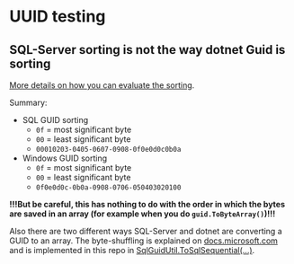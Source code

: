 ﻿# UUID testing

## SQL-Server sorting is not the way dotnet Guid is sorting

[More details on how you can evaluate the sorting](SqlServerVsWindowsSorting.md).

Summary:

- SQL GUID sorting
  - `0f` = most significant byte
  - `00` = least significant byte
  - `00010203-0405-0607-0908-0f0e0d0c0b0a`
- Windows GUID sorting
  - `0f` = most significant byte
  - `00` = least significant byte
  - `0f0e0d0c-0b0a-0908-0706-050403020100`

**!!!But be careful, this has nothing to do with the order in which the bytes are saved in an array (for example when you do `guid.ToByteArray()`)!!!**

Also there are two different ways SQL-Server and dotnet are converting a GUID to an array. The byte-shuffling is explained on [docs.microsoft.com](https://docs.microsoft.com/en-us/archive/blogs/dbrowne/how-to-generate-sequential-guids-for-sql-server-in-net) and is implemented in this repo in [SqlGuidUtil.ToSqlSequential(...)](TestConsoleApp1\TestConsoleApp1\Util\SqlGuidUtil.cs).
